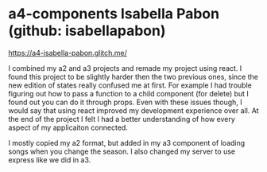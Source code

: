# a4-components Isabella Pabon (github: isabellapabon)
https://a4-isabella-pabon.glitch.me/

I combined my a2 and a3 projects and remade my project
using react. I found this project to be slightly harder then 
the two previous ones, since the new edition of states really
confused me at first. For example I had trouble figuring out how to pass a
function to a child component (for delete) but I found out you can
do it through props. Even with these issues though, I would say that
using react improved my development experience over all. 
At the end of the project I felt I had a better understanding of how
every aspect of my applicaiton connected.

I mostly copied my a2 format, but added in my a3 component of loading
songs when you change the season. I also changed my server to use express like
we did in a3.